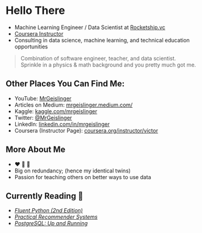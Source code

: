 # Hello There

* Machine Learning Engineer / Data Scientist at [Rocketship.vc](https://www.rocketship.vc/)
* [Coursera Instructor](https://www.coursera.org/instructor/victor)
* Consulting in data science, machine learning, and technical education opportunities


> Combination of software engineer, teacher, and data scientist. Sprinkle in a physics & math background and you pretty much got me.

## Other Places You Can Find Me:

- YouTube: [MrGeislinger](https://www.youtube.com/channel/UCPr9pMzkuMIlSvkxyEv1IoQ)
- Articles on Medium: [mrgeislinger.medium.com/](https://mrgeislinger.medium.com/)
- Kaggle: [kaggle.com/mrgeislinger](https://www.kaggle.com/mrgeislinger)
- Twitter: [@MrGeislinger](https://twitter.com/MrGeislinger)
- LinkedIn: [linkedin.com/in/mrgeislinger](https://www.linkedin.com/in/mrgeislinger/)
- Coursera (Instructor Page): [coursera.org/instructor/victor](https://www.coursera.org/instructor/victor)


## More About Me

- ❤️ 🐍 🐼
- Big on redundancy; (hence my identical twins)
- Passion for teaching others on better ways to use data


## Currently Reading 📖

- [*Fluent Python (2nd Edition)*](https://www.oreilly.com/library/view/fluent-python-2nd/9781492056348/)
- [*Practical Recommender Systems*](https://www.manning.com/books/practical-recommender-systems)
- [*PostgreSQL: Up and Running*](https://www.oreilly.com/library/view/postgresql-up-and/9781449326326/)
